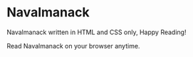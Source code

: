 # Navalmanack
Navalmanack written in HTML and CSS only, Happy Reading!

Read Navalmanack on your browser anytime.
